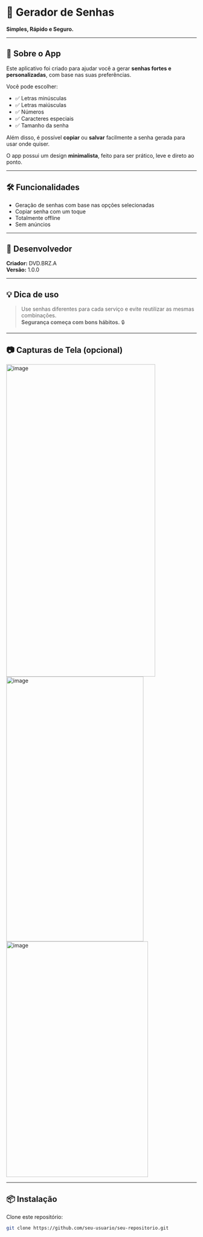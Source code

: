 # 🔐 Gerador de Senhas

**Simples, Rápido e Seguro.**

---

## 📱 Sobre o App

Este aplicativo foi criado para ajudar você a gerar **senhas fortes e personalizadas**, com base nas suas preferências.

Você pode escolher:

- ✅ Letras minúsculas  
- ✅ Letras maiúsculas  
- ✅ Números  
- ✅ Caracteres especiais  
- ✅ Tamanho da senha  

Além disso, é possível **copiar** ou **salvar** facilmente a senha gerada para usar onde quiser.

O app possui um design **minimalista**, feito para ser prático, leve e direto ao ponto.

---

## 🛠️ Funcionalidades

- Geração de senhas com base nas opções selecionadas
- Copiar senha com um toque
- Totalmente offline
- Sem anúncios

---

## 👤 Desenvolvedor

**Criador:** DVD.BRZ.A  
**Versão:** 1.0.0

---

## 💡 Dica de uso

> Use senhas diferentes para cada serviço e evite reutilizar as mesmas combinações.  
> **Segurança começa com bons hábitos.** 🔒

---

## 📷 Capturas de Tela (opcional)

<img width="394" height="827" alt="image" src="https://github.com/user-attachments/assets/88df3687-4472-4fa0-bb39-2bfe447cffb9" />

<img width="363" height="701" alt="image" src="https://github.com/user-attachments/assets/4300a1c2-74be-413e-9e09-84fdcb7b828e" />

<img width="375" height="624" alt="image" src="https://github.com/user-attachments/assets/a5dcd37c-3512-4159-9c60-bcf693cfeef1" />


---

## 📦 Instalação

Clone este repositório:

```bash
git clone https://github.com/seu-usuario/seu-repositorio.git
